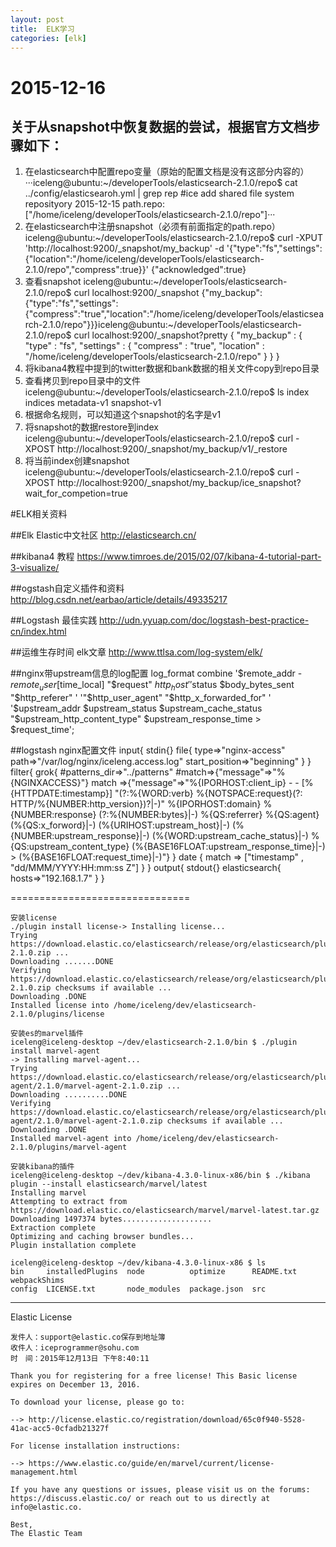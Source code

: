 ```yaml
---
layout: post
title:  ELK学习
categories: [elk]
---
```


2015-12-16
===
关于从snapshot中恢复数据的尝试，根据官方文档步骤如下：
---
1.   在elasticsearch中配置repo变量（原始的配置文档是没有这部分内容的）
	···iceleng@ubuntu:~/developerTools/elasticsearch-2.1.0/repo$ cat ../config/elasticsearoh.yml | grep rep 
	#ice add shared file system reposityory 2015-12-15
	path.repo: ["/home/iceleng/developerTools/elasticsearch-2.1.0/repo"]···
2.    在elasticsearch中注册snapshot（必须有前面指定的path.repo）
	iceleng@ubuntu:~/developerTools/elasticsearch-2.1.0/repo$ curl -XPUT 'http://localhost:9200/_snapshot/my_backup' -d '{"type":"fs","settings":{"location":"/home/iceleng/developerTools/elasticsearch-2.1.0/repo","compress":true}}'
	{"acknowledged":true}
3.    查看snapshot
	iceleng@ubuntu:~/developerTools/elasticsearch-2.1.0/repo$ curl localhost:9200/_snapshot
{"my_backup":{"type":"fs","settings":{"compress":"true","location":"/home/iceleng/developerTools/elasticsearch-2.1.0/repo"}}}iceleng@ubuntu:~/developerTools/elasticsearch-2.1.0/repo$ curl localhost:9200/_snapshot?pretty
	{
	  "my_backup" : {
	    "type" : "fs",
	    "settings" : {
	      "compress" : "true",
	      "location" : "/home/iceleng/developerTools/elasticsearch-2.1.0/repo"
	    }
	  }
	}
4. 将kibana4教程中提到的twitter数据和bank数据的相关文件copy到repo目录
5. 查看拷贝到repo目录中的文件
	iceleng@ubuntu:~/developerTools/elasticsearch-2.1.0/repo$ ls
	index  indices  metadata-v1  snapshot-v1
6. 根据命名规则，可以知道这个snapshot的名字是v1
7. 将snapshot的数据restore到index
 	iceleng@ubuntu:~/developerTools/elasticsearch-2.1.0/repo$ curl -XPOST http://localhost:9200/_snapshot/my_backup/v1/_restore
8. 将当前index创建snapshot
	iceleng@ubuntu:~/developerTools/elasticsearch-2.1.0/repo$ curl -XPOST http://localhost:9200/_snapshot/my_backup/ice_snapshot?wait_for_competion=true





#ELK相关资料

##Elk
Elastic中文社区
http://elasticsearch.cn/

##kibana4 教程
https://www.timroes.de/2015/02/07/kibana-4-tutorial-part-3-visualize/

##ogstash自定义插件和资料
http://blog.csdn.net/earbao/article/details/49335217

##Logstash 最佳实践
http://udn.yyuap.com/doc/logstash-best-practice-cn/index.html

##运维生存时间 elk文章
http://www.ttlsa.com/log-system/elk/

##nginx带upstream信息的log配置
	log_format  combine '$remote_addr - $remote_user [$time_local] "$request" $http_host ' 
	'$status $body_bytes_sent "$http_referer" '
	'"$http_user_agent" "$http_x_forwarded_for" '
	'$upstream_addr $upstream_status $upstream_cache_status "$upstream_http_content_type" $upstream_response_time > $request_time';


##logstash nginx配置文件
	input{
	  stdin{}
	  file{
			type=>"nginx-access"
	    path=>"/var/log/nginx/iceleng.access.log"
	    start_position=>"beginning"
	  }
	}
	filter{
		grok{
			#patterns_dir=>"../patterns"
			#match=>{"message"=>"%{NGINXACCESS}"}
	    match =>{"message"=>"%{IPORHOST:client_ip} - - \[%{HTTPDATE:timestamp}\] \"(?:%{WORD:verb} %{NOTSPACE:request}(?: HTTP/%{NUMBER:http_version})?|-)\" %{IPORHOST:domain} %{NUMBER:response} (?:%{NUMBER:bytes}|-) %{QS:referrer} %{QS:agent} (%{QS:x_forword}|-) (%{URIHOST:upstream_host}|-) (%{NUMBER:upstream_response}|-) (%{WORD:upstream_cache_status}|-) %{QS:upstream_content_type} (%{BASE16FLOAT:upstream_response_time}|-) > (%{BASE16FLOAT:request_time}|-)"}
	  }
	  date {
	    match => ["timestamp" , "dd/MMM/YYYY:HH:mm:ss Z"]
	  }
	}
	output{
	  stdout{}
	  elasticsearch{
	    hosts=>"192.168.1.7"
	  }
	}


===============================

	安装license
	./plugin install license-> Installing license...
	Trying https://download.elastic.co/elasticsearch/release/org/elasticsearch/plugin/license/2.1.0/license-2.1.0.zip ...
	Downloading .......DONE
	Verifying https://download.elastic.co/elasticsearch/release/org/elasticsearch/plugin/license/2.1.0/license-2.1.0.zip checksums if available ...
	Downloading .DONE
	Installed license into /home/iceleng/dev/elasticsearch-2.1.0/plugins/license
	
	安装es的marvel插件
	iceleng@iceleng-desktop ~/dev/elasticsearch-2.1.0/bin $ ./plugin install marvel-agent
	-> Installing marvel-agent...
	Trying https://download.elastic.co/elasticsearch/release/org/elasticsearch/plugin/marvel-agent/2.1.0/marvel-agent-2.1.0.zip ...
	Downloading ..........DONE
	Verifying https://download.elastic.co/elasticsearch/release/org/elasticsearch/plugin/marvel-agent/2.1.0/marvel-agent-2.1.0.zip checksums if available ...
	Downloading .DONE
	Installed marvel-agent into /home/iceleng/dev/elasticsearch-2.1.0/plugins/marvel-agent
	
	安装kibana的插件
	iceleng@iceleng-desktop ~/dev/kibana-4.3.0-linux-x86/bin $ ./kibana plugin --install elasticsearch/marvel/latest
	Installing marvel
	Attempting to extract from https://download.elastic.co/elasticsearch/marvel/marvel-latest.tar.gz
	Downloading 1497374 bytes....................
	Extraction complete
	Optimizing and caching browser bundles...
	Plugin installation complete
	
	iceleng@iceleng-desktop ~/dev/kibana-4.3.0-linux-x86 $ ls 
	bin     installedPlugins  node          optimize      README.txt  webpackShims
	config  LICENSE.txt       node_modules  package.json  src

--------------------------

Elastic License

    发件人：support@elastic.co保存到地址簿
    收件人：iceprogrammer@sohu.com
    时　间：2015年12月13日 下午8:40:11

	Thank you for registering for a free license! This Basic license expires on December 13, 2016.
	
	To download your license, please go to:
	
	--> http://license.elastic.co/registration/download/65c0f940-5528-41ac-acc5-0cfadb21327f
	
	For license installation instructions:
	
	--> https://www.elastic.co/guide/en/marvel/current/license-management.html
	
	If you have any questions or issues, please visit us on the forums: https://discuss.elastic.co/ or reach out to us directly at info@elastic.co.
	
	Best,
	The Elastic Team







